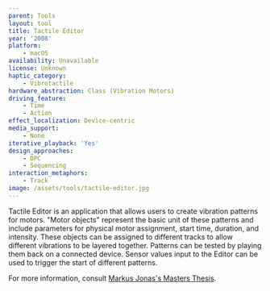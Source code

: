 ```yaml
---
parent: Tools
layout: tool
title: Tactile Editor
year: '2008'
platform:
    - macOS
availability: Unavailable
license: Unknown
haptic_category:
    - Vibrotactile
hardware_abstraction: Class (Vibration Motors)
driving_feature:
    - Time
    - Action
effect_localization: Device-centric
media_support:
    - None
iterative_playback: 'Yes'
design_approaches:
    - DPC
    - Sequencing
interaction_metaphors:
    - Track
image: /assets/tools/tactile-editor.jpg
---
```

Tactile Editor is an application that allows users to create vibration patterns for motors.
"Motor objects" represent the basic unit of these patterns and include parameters for physical motor assignment, start time, duration, and intensity.
These objects can be assigned to different tracks to allow different vibrations to be layered together.
Patterns can be tested by playing them back on a connected device.
Sensor values input to the Editor can be used to trigger the start of different patterns.

For more information, consult [Markus Jonas's Masters Thesis](https://hci.rwth-aachen.de/publications/jonas2008a.pdf).
